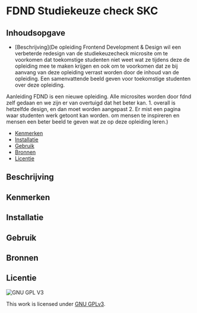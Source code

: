

# FDND Studiekeuze check SKC
<!-- -->

## Inhoudsopgave

  * [Beschrijving](De opleiding Frontend Development & Design wil een verbeterde redesign van de studiekeuzecheck microsite om te voorkomen dat toekomstige studenten niet weet wat ze tijdens deze de opleiding mee te maken krijgen en ook om te voorkomen dat ze bij aanvang van deze opleiding verrast worden door de inhoud van de opleiding. Een samenvattende beeld geven voor toekomstige studenten over deze opleiding.

Aanleiding FDND is een nieuwe opleiding. Alle microsites worden door fdnd zelf gedaan en we zijn er van overtuigd dat het beter kan. 1. overall is hetzelfde design, en dan moet worden aangepast 2. Er mist een pagina waar studenten werk getoont kan worden. om mensen te inspireren en mensen een beter beeld te geven wat ze op deze opleiding leren.)
  * [Kenmerken](#kenmerken)
  * [Installatie](#installatie)
  * [Gebruik](#gebruik)
  * [Bronnen](#bronnen)
  * [Licentie](#licentie)

## Beschrijving
<!-- In de Beschrijving staat hoe je project er uit ziet, hoe het werkt en wat je ![Screenshot 
er mee kan. -->
<!-- Voeg een mooie poster visual toe 📸(190)](https://user-images.githubusercontent.com/90189815/150414548-04e76b6f-0f6b-4891-af8e-e117e3237d2f.png) -->
<!--  🌐 ![image](https://user-images.githubusercontent.com/90189815/150414633-b562bf0d-7217-4962-a01c-f20aa713c06e.png)
-->

## Kenmerken
<!-- Bij Kenmerken staat welke technieken zijn gebruikt en hoe. Wat is de HTML structuur? Wat zijn de belangrijkste dingen in CSS? Wat is er met Javascript gedaan en hoe? Misschien heb je een framwork of library gebruikt? -->

## Installatie

## Gebruik

## Bronnen

## Licentie

![GNU GPL V3](https://www.gnu.org/graphics/gplv3-127x51.png)

This work is licensed under [GNU GPLv3](./LICENSE).
